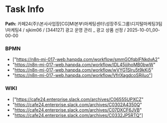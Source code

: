 # Task Info

**Path:** 카페24(주)\본사사업장\[CG]MI본부\마케팅센터\성장주도그룹\디지털마케팅3팀\마케팅4 / sjkim06 / [344127] 광고 운영 관리 _ 광고 상품 선정 / 2025-10-01_00-00-00

### BPMN
- ["https://n8n-mi-017-web.hanpda.com/workflow/smmGOfqblFNkdvA2"
- "https://n8n-mi-017-web.hanpda.com/workflow/lDL45jjjhoMB0bwW"
- "https://n8n-mi-017-web.hanpda.com/workflow/wVYG1Slru5t9kKi5"
- "https://n8n-mi-017-web.hanpda.com/workflow/VfrlXagdcoSRjIuo"]

### WIKI
- ["https://cafe24.enterprise.slack.com/archives/C06555UPXCZ"
- "https://cafe24.enterprise.slack.com/archives/C0302A4350Q"
- "https://cafe24.enterprise.slack.com/archives/C07DXCF6JVB"
- "https://cafe24.enterprise.slack.com/archives/C0332JP5RTQ"]

